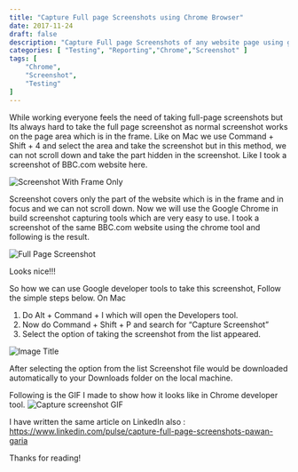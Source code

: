 ```yaml
---
title: "Capture Full page Screenshots using Chrome Browser"
date: 2017-11-24
draft: false
description: "Capture Full page Screenshots of any website page using google chrome developer tools."
categories: [ "Testing", "Reporting","Chrome","Screenshot" ]
tags: [
    "Chrome",
    "Screenshot",
    "Testing"
]
---
```


While working everyone feels the need of taking full-page screenshots but Its always hard to take the full page screenshot as normal screenshot works on the page area which is in the frame. Like on Mac we use Command + Shift + 4 and select the area and take the screenshot but in this method, we can not scroll down and take the part hidden in the screenshot. Like I took a screenshot of BBC.com website here.

![Screenshot With Frame Only](/img/screenshot/ScreenshotWithFrame.png)

Screenshot covers only the part of the website which is in the frame and in focus and we can not scroll down.
Now we will use the Google Chrome in build screenshot capturing tools which are very easy to use. I took a screenshot of the same BBC.com website using the chrome tool and following is the result.

![Full Page Screenshot](/img/screenshot/FullPageScreenshot.png)

Looks nice!!!

So how we can use Google developer tools to take this screenshot, Follow the simple steps below.
On Mac
1. Do Alt + Command + I which will open the Developers tool.
2. Now do Command + Shift + P and search for “Capture Screenshot”
3. Select the option of taking the screenshot from the list appeared.

![Image Title](/img/screenshot/googleChromeDevTool.png)

After selecting the option from the list Screenshot file would be downloaded automatically to your Downloads folder on the local machine.

Following is the GIF I made to show how it looks like in Chrome developer tool.
![Capture screenshot GIF](/img/screenshot/capturegif.gif)

I have written the same article on LinkedIn also :
https://www.linkedin.com/pulse/capture-full-page-screenshots-pawan-garia

Thanks for reading!
